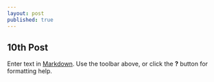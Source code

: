 ```yaml
---
layout: post
published: true
---
```



## 10th Post

Enter text in [Markdown](http://daringfireball.net/projects/markdown/). Use the toolbar above, or click the **?** button for formatting help.
